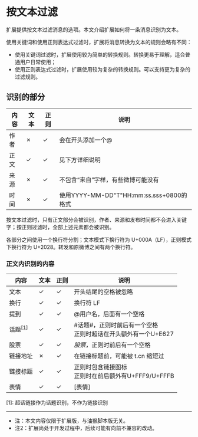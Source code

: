 # 按文本过滤

扩展提供按文本过滤消息的选项。本文介绍扩展如何将一条消息识别为文本。

使用关键词和使用正则表达式过滤时，扩展将消息转换为文本的规则会略有不同：

* 使用关键词过滤时，扩展使用较为简单的转换规则。转换更易于理解，适合普通用户日常使用；
* 使用正则表达式过滤时，扩展使用较为复杂的转换规则。可以支持更为复杂的过滤规则。

## 识别的部分

内容|文本|正则|说明
----|----|----|----
作者|✗|✓|会在开头添加一个@
正文|✓|✓|见下方详细说明
来源|✗|✓|不包含“来自”字样，有些微博可能没有
时间|✗|✓|使用YYYY-MM-DD"T"HH:mm:ss.sss+0800的格式

按文本过滤时，只有正文部分会被识别，作者、来源和发布时间都不会进入关键字；按正则过滤时，全部上述元素都会被识别。

各部分之间使用一个换行符分割；文本模式下换行符为 U+000A（LF），正则模式下换行符为 U+2028。转发和原微博之间有两个换行符。

### 正文内识别的内容

内容|文本|正则|说明
----|----|----|----
文本|✓|✓|开头结尾的空格被忽略
换行|✓|✓|换行符 LF
提到|✓|✓|@用户名，后面有一个空格
话题<sup>\[1\]</sup>|✓|✓|#话题#，正则时前后有一个空格<br />正则时超话在开头额外有一个U+E627
股票|✓|✓|$股票$，正则时前后有一个空格
链接地址|✗|✓|在链接标题前，可能被 t.cn 缩短过
链接标题|✓|✓|正则时包含链接图标<br />正则时在前后额外有U+FFF9/U+FFFB
表情|✓|✓|\[表情\]

\[1\]: 超话链接作为话题识别，不作为链接识别

----

* 注：本文内容仅限于扩展版，与油猴脚本版无关。
* 注2：扩展尚处于开发过程中，后续可能有向前不兼容的改动。
